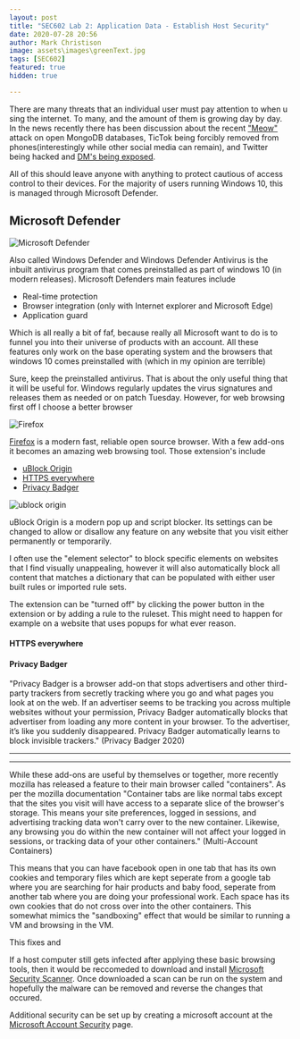 ```yaml
---
layout: post
title: "SEC602 Lab 2: Application Data - Establish Host Security"
date: 2020-07-28 20:56
author: Mark Christison
image: assets\images\greenText.jpg
tags: [SEC602]
featured: true
hidden: true

---
```


There are many threats that an individual user must pay attention to when using the internet. To many, and the amount of them is growing day by day. In the news recently there has been discussion about the recent ["Meow"](https://arstechnica.com/information-technology/2020/07/more-than-1000-databases-have-been-nuked-by-mystery-meow-attack/) attack on open MongoDB databases, TicTok being forcibly removed from phones(interestingly while other social media can remain), and Twitter being hacked and [DM's being exposed](https://www.vice.com/en_us/article/jgxdwy/twitter-encrypted-direct-messages-dms-ron-wyden?utm_source=reddit.com).

All of this should leave anyone with anything to protect cautious of access control to their devices. For the majority of users running Windows 10, this is managed through Microsoft Defender.

## Microsoft Defender

![Microsoft Defender](https://s1.qwant.com/thumbr/0x380/1/5/b1b478441354083cdf93f1289243e98db8400d1a1dd8df0f22ccdc59ddd398/1200px-Windows_Defender_logo.svg.png?u=https%3A%2F%2Fupload.wikimedia.org%2Fwikipedia%2Fcommons%2Fthumb%2F5%2F50%2FWindows_Defender_logo.svg%2F1200px-Windows_Defender_logo.svg.png&q=0&b=1&p=0&a=1)




Also called Windows Defender and Windows Defender Antivirus is the inbuilt antivirus program that comes preinstalled as part of windows 10 (in modern releases). Microsoft Defenders main features include

- Real-time protection
- Browser integration (only with Internet explorer and Microsoft Edge)
- Application guard

Which is all really a bit of faf, because really all Microsoft want to do is to funnel you into their universe of products with an account. All these features only work on the base operating system and the browsers that windows 10 comes preinstalled with (which in my opinion are terrible)

Sure, keep the preinstalled antivirus. That is about the only useful thing that it will be useful for. Windows regularly updates the virus signatures and releases them as needed or on patch Tuesday. However, for web browsing first off I choose a better browser

![Firefox](https://s1.qwant.com/thumbr/0x0/0/e/4ac4adfc1a68a8817cc5bd45d2043b6796dbf49d0321d1d5841feb304bb475/logo-wordmark-500x175.png?u=http%3A%2F%2Fwww.normansblog.de%2Fwp-content%2Fuploads%2F2011%2F06%2Flogo-wordmark-500x175.png&q=0&b=1&p=0&a=1)

[Firefox](https://www.mozilla.org/en-US/exp/firefox/new/) is a modern fast, reliable open source browser. With a few add-ons it becomes an amazing web browsing tool. Those extension's include

- [uBlock Origin](https://addons.mozilla.org/en-US/firefox/addon/ublock-origin/)
- [HTTPS everywhere](https://addons.mozilla.org/en-US/firefox/addon/ublock-origin/)
- [Privacy Badger](https://privacybadger.org/)

![ublock origin](https://s2.qwant.com/thumbr/0x380/c/5/c8247ee391076b50010e6857189dec199441e5fc84ffd5d68154983da34140/ublockb3.jpg?u=https%3A%2F%2Fwww.osside.net%2Fwp-content%2Fuploads%2F2018%2F07%2Fublockb3.jpg&q=0&b=1&p=0&a=1)

uBlock Origin is a modern pop up and script blocker. Its settings can be changed to allow or disallow any feature on any website that you visit either permanently or temporarily.

I often use the "element selector" to block specific elements on websites that I find visually unappealing, however it will also automatically block all content that matches a dictionary that can be populated with either user built rules or imported rule sets.

The extension can be "turned off" by clicking the power button in the extension or by adding a rule to the ruleset. This might need to happen for example on a website that uses popups for what ever reason.

#### HTTPS everywhere


#### Privacy Badger

"Privacy Badger is a browser add-on that stops advertisers and other third-party trackers from secretly tracking where you go and what pages you look at on the web. If an advertiser seems to be tracking you across multiple websites without your permission, Privacy Badger automatically blocks that advertiser from loading any more content in your browser. To the advertiser, it’s like you suddenly disappeared.  Privacy Badger automatically learns to block invisible trackers." (Privacy Badger 2020)

---
---
 

While these add-ons are useful by themselves or together, more recently mozilla has released a feature to their main browser called "containers". As per the mozilla documentation "Container tabs are like normal tabs except that the sites you visit will have access to a separate slice of the browser's storage. This means your site preferences, logged in sessions, and advertising tracking data won't carry over to the new container. Likewise, any browsing you do within the new container will not affect your logged in sessions, or tracking data of your other containers." (Multi-Account Containers)

This means that you can have facebook open in one tab that has its own cookies and temporary files which are kept seperate from a google tab where you are searching for hair products and baby food, seperate from another tab where you are doing your professional work. Each space has its own cookies that do not cross over into the other containers. This somewhat mimics the "sandboxing" effect that would be similar to running a VM and browsing in the VM.

This fixes and 

If a host computer still gets infected after applying these basic browsing tools, then it would be reccomeded to download and install [Microsoft Security Scanner](https://docs.microsoft.com/en-us/windows/security/threat-protection/intelligence/safety-scanner-download). Once downloaded a scan can be run on the system and hopefully the malware can be removed and reverse the changes that occured.

Additional security can be set up by creating a microsoft account at the [Microsoft Account Security](https://account.microsoft.com/account/privacy?ref=privacy-windowssettings&ru=https%3A%2F%2Faccount.microsoft.com%2Fprivacy%3Fref%3Dprivacy-windowssettings&destrt=privacy-dashboard) page. 

